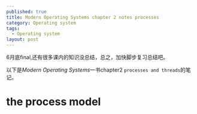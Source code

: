 ```yaml
---
published: true
title: Modern Operating Systems chapter 2 notes processes
category: Operating system
tags: 
  - Operating system
layout: post
---
```


6月底final,还有很多课内的知识没总结，总之，加快脚步复习总结吧。

以下是*Modern Operating Systems*一书chapter2 `processes and threads`的笔记。

# the process model